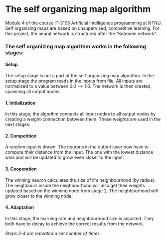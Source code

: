 # The self organizing map algorithm
Module 4 of the course IT-3105 Artificial intelligence programming at NTNU. Self organizing maps are based on unsupervised,
competitive learning. For this project, the neural network is structured after the "Kohonen network".

### The self organizing map algorithm works in the following stages:

#### Setup
The setup stage is not a part of the self organizing map algorithm. In the setup stage the program reads in the
inputs from file. All inputs are normalized to a value between 0.0 --> 1.0. The network is then created, spawning all
output nodes.

#### 1. Initialization
In this stage, the algorihm connects all input nodes to all output nodes by creating a weight-connection between them.
These weights are used in the next stages.

#### 2. Competition
A random input is drawn. The neurons in the output layer now have to compute their distance from the input. The one
with the lowest distance wins and will be updated to grow even closer to the input.

#### 3. Cooperation
The winning neuron calculates the size of it's neighbourhood (by radius). The neighbours inside the neighbourhood
will also get their weights updated based on the winning node from stage 2. The neighbourhood will grow closer to the
winning node.

#### 4. Adaptation
In this stage, the learning rate and neighbourhood size is adjusted. They both have to decay to achieve the correct
results from the network.

*Steps 2-4 are repeated a set number of times.*